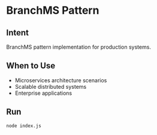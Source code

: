 # BranchMS Pattern

## Intent
BranchMS pattern implementation for production systems.

## When to Use
- Microservices architecture scenarios
- Scalable distributed systems
- Enterprise applications

## Run
```bash
node index.js
```
